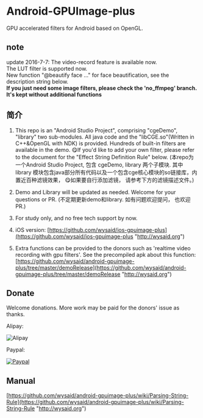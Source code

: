 # Android-GPUImage-plus
GPU accelerated filters for Android based on OpenGL. 

## note ##

update 2016-7-7: 
    The video-record feature is available now. <br>
    The LUT filter is supported now.<br>
    New function "@beautify face ..." for face beautification, see the description string below.<br>
    <b>If you just need some image filters, please check the 'no_ffmpeg' branch. It's kept without additional functions</b>

## 简介 ##

1.  This repo is an "Android Studio Project", comprising "cgeDemo", "library" two sub-modules. All java code and the "libCGE.so"(Written in C++&OpenGL with NDK) is provided. Hundreds of built-in filters are available in the demo. 😋If you'd like to add your own filter, please refer to the document for the "Effect String Definition Rule" below.
(本repo为一个Android Studio Project, 包含 cgeDemo, library 两个子模块. 其中library 模块包含java部分所有代码以及一个包含cge核心模块的so链接库，内置近百种滤镜效果， 😋如果要自行添加滤镜， 请参考下方的滤镜描述文件。)

2. Demo and Library will be updated as needed. Welcome for your questions or PR.
(不定期更新demo和library. 如有问题欢迎提问， 也欢迎PR.)

3. For study only, and no free tech support by now.

4. iOS version: [https://github.com/wysaid/ios-gpuimage-plus](https://github.com/wysaid/ios-gpuimage-plus "http://wysaid.org")

5. Extra functions can be provided to the donors such as 'realtime video recording with gpu filters'. See the precompiled apk about this function: [https://github.com/wysaid/android-gpuimage-plus/tree/master/demoRelease](https://github.com/wysaid/android-gpuimage-plus/tree/master/demoRelease "http://wysaid.org")


## Donate ##

Welcome donations. More work may be paid for the donors' issue as thanks.

Alipay:

![Alipay](https://raw.githubusercontent.com/wysaid/android-gpuimage-plus/master/screenshots/alipay.jpg "alipay")

Paypal: 

[![Paypal](https://www.paypalobjects.com/en_US/i/btn/btn_donateCC_LG.gif "Paypal")](http://blog.wysaid.org/p/donate.html)


## Manual ##

[https://github.com/wysaid/android-gpuimage-plus/wiki/Parsing-String-Rule](https://github.com/wysaid/android-gpuimage-plus/wiki/Parsing-String-Rule "http://wysaid.org")
